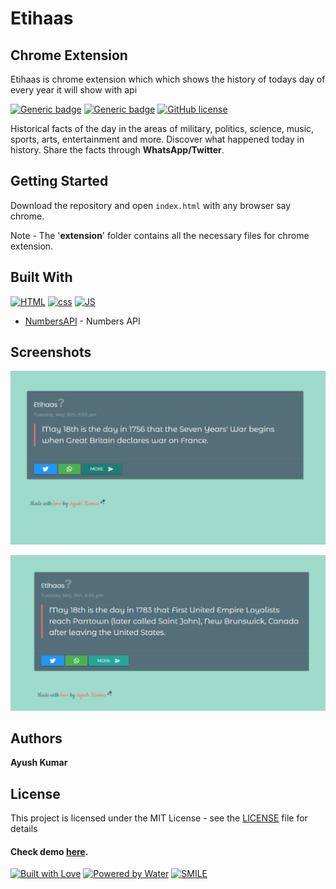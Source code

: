 # Etihaas

## Chrome Extension

Etihaas is chrome extension which which shows the history of todays day of every year it will show with api 

[![Generic badge](https://img.shields.io/badge/chrome-extension-blue.svg)](https://github.com/Ayush7614/Etihaas) [![Generic badge](https://img.shields.io/badge/numbers-api-orange.svg)](http://numberapi.com/)
[![GitHub license](https://img.shields.io/github/license/Ayush7614/Etihaas.svg)](https://github.com/Ayush7614/Etihaas/blob/master/LICENSE) 

Historical facts of the day in the areas of military, politics, science, music, sports, arts, entertainment and more. Discover what happened today in history. Share the facts through **WhatsApp/Twitter**.


## Getting Started

Download the repository and open `index.html` with any browser say chrome.

Note - The '**extension**' folder contains all the necessary files for chrome extension.


## Built With

[![HTML](https://forthebadge.com/images/badges/uses-html.svg)](https://github.com/Ayush7614/Etihaas) [![css](https://forthebadge.com/images/badges/uses-css.svg)](https://github.com/vinitshahdeo/TodayInHistory/) [![JS](https://forthebadge.com/images/badges/uses-js.svg)](https://github.com/Ayush7614)

* [NumbersAPI](http://numberapi.com/) - Numbers API

## Screenshots

![alt text](https://github.com/Ayush7614/Etihaas/blob/main/screenshot-localhost_5500-2021.05.18-18_58_37.png)

![alt text](https://github.com/Ayush7614/Etihaas/blob/main/screenshot-localhost_5500-2021.05.18-19_01_34.png)

## Authors

**Ayush Kumar**

## License

This project is licensed under the MIT License - see the [LICENSE](https://github.com/Ayush7614/Etihaas/blob/master/LICENSE) file for details

#### Check demo [here](https://github.com/Ayush7614/Etihaas).

[![Built with Love](https://forthebadge.com/images/badges/built-with-love.svg)](https://github.com/Ayush7614) [![Powered by Water](https://forthebadge.com/images/badges/powered-by-water.svg)](https://github.com/Ayush7614) [![SMILE](https://forthebadge.com/images/badges/makes-people-smile.svg)](https://github.com/Ayush7614)
